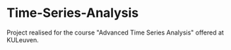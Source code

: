# Time-Series-Analysis


Project realised for the course "Advanced Time Series Analysis" offered at KULeuven.
